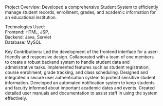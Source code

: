 Project Overview: Developed a comprehensive Student System to efficiently manage student records, enrollment, grades, and academic information for an educational institution.

Technologies Used:  
Frontend: HTML, JSP,  
Backend: Java, Servlet   
Database: MySQL

Key Contributions:
Led the development of the frontend interface for a user-friendly and responsive design.
Collaborated with a team of one members to create a robust backend system to handle student data and administrative tasks.
Implemented features such as student registration, course enrollment, grade tracking, and class scheduling.
Designed and integrated a secure user authentication system to protect sensitive student information.
Developed an automated notification system to keep students and faculty informed about important academic dates and events.
Created detailed user manuals and documentation to assist staff in using the system effectively.
